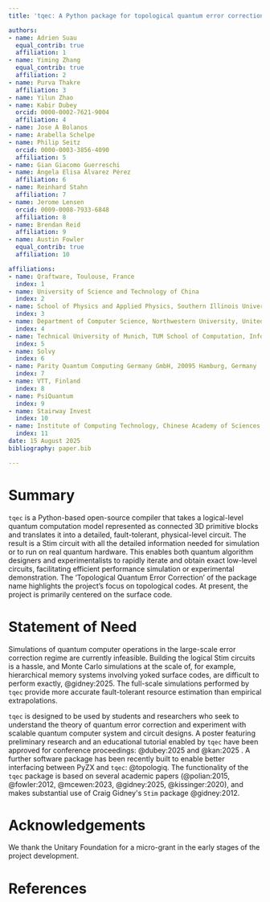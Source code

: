 ```yaml
---
title: 'tqec: A Python package for topological quantum error correction'

authors:
- name: Adrien Suau
  equal_contrib: true
  affiliation: 1
- name: Yiming Zhang
  equal_contrib: true
  affiliation: 2
- name: Purva Thakre
  affiliation: 3
- name: Yilun Zhao
- name: Kabir Dubey
  orcid: 0000-0002-7621-9004
  affiliation: 4
- name: Jose A Bolanos
- name: Arabella Schelpe
- name: Philip Seitz
  orcid: 0000-0003-3856-4090
  affiliation: 5
- name: Gian Giacomo Guerreschi
- name: Ángela Elisa Álvarez Pérez
  affiliation: 6
- name: Reinhard Stahn
  affiliation: 7
- name: Jerome Lensen
  orcid: 0009-0008-7933-6848
  affiliation: 8
- name: Brendan Reid
  affiliation: 9
- name: Austin Fowler
  equal_contrib: true
  affiliation: 10

affiliations:
- name: Qraftware, Toulouse, France
  index: 1
- name: University of Science and Technology of China
  index: 2
- name: School of Physics and Applied Physics, Southern Illinois University, Carbondale, IL, 62901, USA
  index: 3
- name: Department of Computer Science, Northwestern University, United States
  index: 4
- name: Technical University of Munich, TUM School of Computation, Information and Technology
  index: 5
- name: Solvy
  index: 6
- name: Parity Quantum Computing Germany GmbH, 20095 Hamburg, Germany
  index: 7
- name: VTT, Finland
  index: 8
- name: PsiQuantum
  index: 9
- name: Stairway Invest
  index: 10
- name: Institute of Computing Technology, Chinese Academy of Sciences
  index: 11
date: 15 August 2025
bibliography: paper.bib

---
```


# Summary

`tqec` is a Python-based open-source compiler that takes a logical-level quantum
computation model represented as connected 3D primitive blocks and translates it into a detailed,
fault-tolerant, physical-level circuit. The result is a Stim circuit with all the detailed
information needed for simulation or to run on real quantum hardware. This enables both quantum algorithm
designers and experimentalists to rapidly iterate and obtain exact low-level circuits, facilitating
efficient performance simulation or experimental demonstration. The ‘Topological Quantum Error Correction’
of the package name highlights the project’s focus on topological codes. At present, the project is
primarily centered on the surface code.

# Statement of Need

Simulations of quantum computer operations in the large-scale error correction regime are currently
infeasible. Building the logical Stim circuits is a hassle, and Monte Carlo simulations at the scale of,
for example, hierarchical memory systems involving yoked surface codes, are difficult to perform exactly, @gidney:2025.
The full-scale simulations performed by `tqec` provide more accurate fault-tolerant resource estimation
than empirical extrapolations.

`tqec` is designed to be used by students and researchers who seek to understand the theory of quantum
error correction and experiment with scalable quantum computer system and circuit designs. A poster featuring
preliminary research and an educational tutorial enabled by `tqec` have been approved for conference
proceedings: @dubey:2025 and @kan:2025 . A further software package has been recently built to enable better interfacing
between PyZX and `tqec`: @topologiq. The functionality of the `tqec` package is based on several
academic papers (@polian:2015, @fowler:2012, @mcewen:2023, @gidney:2025, @kissinger:2020), and makes
substantial use of Craig Gidney's `Stim` package @gidney:2012.

# Acknowledgements

We thank the Unitary Foundation for a micro-grant in the early stages of the project development.

# References
